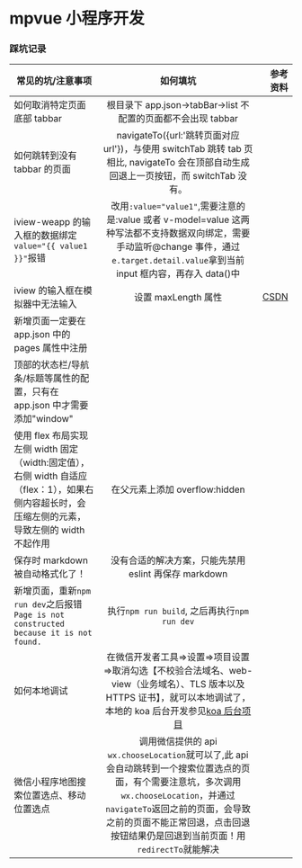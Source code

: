 # mpvue 小程序开发

### 踩坑记录

| 常见的坑/注意事项                                                                                                                                |                                                                                                                             如何填坑                                                                                                                              |                                                                      参考资料 |
| ------------------------------------------------------------------------------------------------------------------------------------------------ | :---------------------------------------------------------------------------------------------------------------------------------------------------------------------------------------------------------------------------------------------------------------: | ----------------------------------------------------------------------------: |
| 如何取消特定页面底部 tabbar                                                                                                                      |                                                                                                   根目录下 app.json->tabBar->list 不配置的页面都不会出现 tabbar                                                                                                   |
| 如何跳转到没有 tabbar 的页面                                                                                                                     |                                                              navigateTo({url:'跳转页面对应 url'})，与使用 switchTab 跳转 tab 页相比, navigateTo 会在顶部自动生成回退上一页按钮，而 switchTab 没有。                                                               |
| iview-weapp 的输入框的数据绑定`value="{{ value1 }}"`报错                                                                                         |                                      改用`:value="value1"`,需要注意的是:value 或者 v-model=value 这两种写法都不支持数据双向绑定，需要手动监听@change 事件，通过`e.target.detail.value`拿到当前 input 框内容，再存入 data()中                                      |
| iview 的输入框在模拟器中无法输入                                                                                                                 |                                                                                                                        设置 maxLength 属性                                                                                                                        | [CSDN](https://blog.csdn.net/qq_36761787/article/details/87265300#commentBox) |
| 新增页面一定要在 app.json 中的 pages 属性中注册                                                                                                  |                                                                                                                                                                                                                                                                   |
| 顶部的状态栏/导航条/标题等属性的配置，只有在 app.json 中才需要添加"window"                                                                       |                                                                                                                                                                                                                                                                   |
| 使用 flex 布局实现左侧 width 固定（width:固定值），右侧 width 自适应（flex：1），如果右侧内容超长时，会压缩左侧的元素，导致左侧的 width 不起作用 |                                                                                                                  在父元素上添加 overflow:hidden                                                                                                                   |
| 保存时 markdown 被自动格式化了！                                                                                                                 |                                                                                                       没有合适的解决方案，只能先禁用 eslint 再保存 markdown                                                                                                       |
| 新增页面，重新`npm run dev`之后报错`Page is not constructed because it is not found.`                                                            |                                                                                                           执行`npm run build`, 之后再执行`npm run dev`                                                                                                            |
| 如何本地调试                                                                                                                                     |                   在微信开发者工具=>设置=>项目设置=>取消勾选【不校验合法域名、web-view（业务域名）、TLS 版本以及 HTTPS 证书】，就可以本地调试了，本地的 koa 后台开发参见[koa 后台项目](https://github.com/littleluckly/wojushenzhen_backen_koa)                   |
| 微信小程序地图搜索位置选点、移动位置选点                                                                                                         | 调用微信提供的 api `wx.chooseLocation`就可以了,此 api 会自动跳转到一个搜索位置选点的页面，有个需要注意坑，多次调用`wx.chooseLocation`，并通过`navigateTo`返回之前的页面，会导致之前的页面不能正常回退，点击回退按钮结果仍是回退到当前页面！用`redirectTo`就能解决 |

